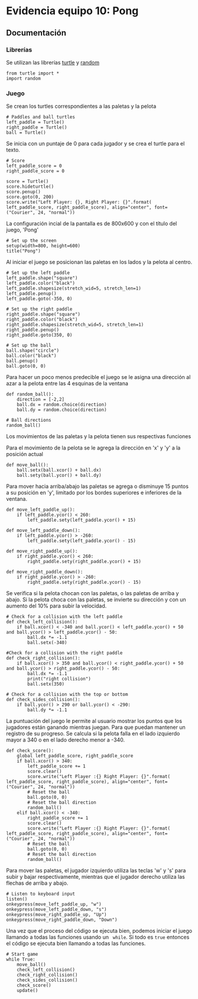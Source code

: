 # Evidencia equipo 10: Pong

## Documentación
### Librerías

Se utilizan las librerías [turtle](https://docs.python.org/3/library/turtle.html) y [random](https://docs.python.org/3/library/random.html) 
```
from turtle import *
import random
```
### Juego
Se crean los turtles correspondientes a las paletas y la pelota
```
# Paddles and ball turtles
left_paddle = Turtle()
right_paddle = Turtle()
ball = Turtle()
```

Se inicia con un puntaje de 0 para cada jugador y se crea el turtle para el texto.
```
# Score 
left_paddle_score = 0
right_paddle_score = 0

score = Turtle()
score.hideturtle()
score.penup()
score.goto(0, 200)
score.write("Left Player: {}, Right Player: {}".format( left_paddle_score, right_paddle_score), align="center", font=("Courier", 24, "normal"))
```

La configuración incial de la pantalla es de 800x600 y con el título del juego, 'Pong'
```
# Set up the screen
setup(width=800, height=600)
title("Pong")
```
Al iniciar el juego se posicionan las paletas en los lados y la pelota al centro.
```
# Set up the left paddle
left_paddle.shape("square")
left_paddle.color("black")
left_paddle.shapesize(stretch_wid=5, stretch_len=1)
left_paddle.penup()
left_paddle.goto(-350, 0)

# Set up the right paddle
right_paddle.shape("square")
right_paddle.color("black")
right_paddle.shapesize(stretch_wid=5, stretch_len=1)
right_paddle.penup()
right_paddle.goto(350, 0)

# Set up the ball
ball.shape("circle")
ball.color("black")
ball.penup()
ball.goto(0, 0)
```

Para hacer un poco menos predecible el juego se le asigna una dirección al azar a la pelota entre las 4 esquinas de la ventana
```
def random_ball():
    direction = [-2,2]
    ball.dx = random.choice(direction)
    ball.dy = random.choice(direction)
    
# Ball directions
random_ball()
```
Los movimientos de las paletas y la pelota tienen sus respectivas funciones

Para el movimiento de la pelota se le agrega la dirección en 'x' y 'y' a la posición actual
```
def move_ball():
    ball.setx(ball.xcor() + ball.dx)
    ball.sety(ball.ycor() + ball.dy)
```

Para mover hacia arriba/abajo las paletas se agrega o disminuye 15 puntos a su posición en 'y', limitado por los bordes superiores e inferiores de la ventana.
```
def move_left_paddle_up():
    if left_paddle.ycor() < 260:
        left_paddle.sety(left_paddle.ycor() + 15)

def move_left_paddle_down():
    if left_paddle.ycor() > -260:
        left_paddle.sety(left_paddle.ycor() - 15)

def move_right_paddle_up():
    if right_paddle.ycor() < 260:
        right_paddle.sety(right_paddle.ycor() + 15)

def move_right_paddle_down():
    if right_paddle.ycor() > -260:
        right_paddle.sety(right_paddle.ycor() - 15)
```


Se verifica si la pelota chocan con las paletas, o las paletas de arriba y abajo. Si la pelota choca con las paletas, se invierte su dirección y con un aumento del 10% para subir la velocidad.
```  
# Check for a collision with the left paddle
def check_left_collision():
    if ball.xcor() < -340 and ball.ycor() < left_paddle.ycor() + 50 and ball.ycor() > left_paddle.ycor() - 50:
        ball.dx *= -1.1
        ball.setx(-340)
        
#Check for a collision with the right paddle
def check_right_collision():
    if ball.xcor() > 350 and ball.ycor() < right_paddle.ycor() + 50 and ball.ycor() > right_paddle.ycor() - 50:
        ball.dx *= -1.1
        print("right collision")
        ball.setx(350)

# Check for a collision with the top or bottom
def check_sides_collision():
    if ball.ycor() > 290 or ball.ycor() < -290:
        ball.dy *= -1.1
```
La puntuación del juego le permite al usuario mostrar los puntos que los jugadores están ganando mientras juegan. Para que puedan mantener un registro de su progreso. Se calcula si la pelota falla en el lado izquierdo mayor a 340 o en el lado derecho menor a -340.
```
def check_score():
    global left_paddle_score, right_paddle_score
    if ball.xcor() > 340:
        left_paddle_score += 1
        score.clear()
        score.write("Left Player :{} Right Player: {}".format( left_paddle_score, right_paddle_score), align="center", font=("Courier", 24, "normal"))
        # Reset the ball
        ball.goto(0, 0)
        # Reset the ball direction
        random_ball()
    elif ball.xcor() < -340:
        right_paddle_score += 1
        score.clear()
        score.write("Left Player :{} Right Player: {}".format( left_paddle_score, right_paddle_score), align="center", font=("Courier", 24, "normal"))
        # Reset the ball
        ball.goto(0, 0)
        # Reset the ball direction
        random_ball()
```
Para mover las paletas, el jugador izquierdo utiliza las teclas 'w' y 's' para subir y bajar respectivamente, mientras que el jugador derecho utiliza las flechas de arriba y abajo.
```
# Listen to keyboard input
listen()
onkeypress(move_left_paddle_up, "w")
onkeypress(move_left_paddle_down, "s")
onkeypress(move_right_paddle_up, "Up")
onkeypress(move_right_paddle_down, "Down")
```
Una vez que el proceso del código se ejecuta bien, podemos iniciar el juego llamando a todas las funciones usando un ``` while```. Si todo es ```true``` entonces el código se ejecuta bien llamando a todas las funciones.

```
# Start game
while True:
    move_ball()
    check_left_collision()
    check_right_collision()
    check_sides_collision()
    check_score()
    update()
```  
